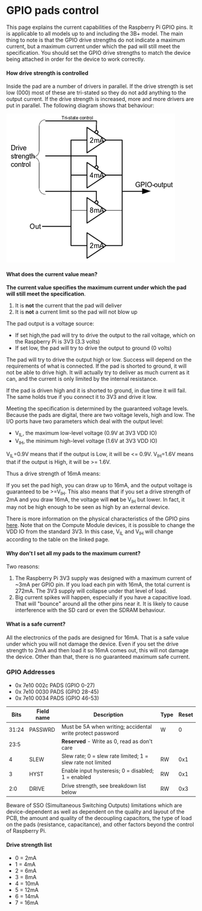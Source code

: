 # GPIO pads control

This page explains the current capabilities of the Raspberry Pi GPIO pins. It is applicable to all models up to and including the 3B+ model. The main thing to note is that the GPIO drive strengths do not indicate a maximum current, but a maximum current under which the pad will still meet the specification. You should set the GPIO drive strengths to match the device being attached in order for the device to work correctly. 

#### How drive strength is controlled

Inside the pad are a number of drivers in parallel. If the drive strength is set low (000) most of these are tri-stated so they do not add anything to the output current. If the drive strength is increased, more and more drivers are put in parallel. The following diagram shows that behaviour:

![GPIO Drive Strength Diagram](images/pi_gpio_drive_strength_diagram.png)

#### What does the current value mean?

**The current value specifies the maximum current under which the pad will still meet the specification**.

1. It is **not** the current that the pad will deliver
1. It is **not** a current limit so the pad will not blow up

The pad output is a voltage source:

* If set high,the pad will try to drive the output to the rail voltage, which on the Raspberry Pi is 3V3 (3.3 volts)
* If set low, the pad will try to drive the output to ground (0 volts)

The pad will try to drive the output high or low. Success will depend on the requirements of what is connected. If the pad is shorted to ground, it will not be able to drive high. It will actually try to deliver as much current as it can, and the current is only limited by the internal resistance.

If the pad is driven high and it is shorted to ground, in due time it will fail. The same holds true if you connect it to 3V3 and drive it low.

Meeting the specification is determined by the guaranteed voltage levels. Because the pads are digital, there are two voltage levels, high and low. The I/O ports have two parameters which deal with the output level:

*  V<sub>IL</sub>, the maximum low-level voltage (0.9V at 3V3 VDD IO)
*  V<sub>IH</sub>, the minimum high-level voltage (1.6V at 3V3 VDD IO)

V<sub>IL</sub>=0.9V means that if the output is Low, it will be <= 0.9V.
V<sub>IH</sub>=1.6V means that if the output is High, it will be >= 1.6V.
   
Thus a drive strength of 16mA means:

If you set the pad high, you can draw up to 16mA, and the output voltage is guaranteed to be >=V<sub>IH</sub>. This also means that if you set a drive strength of 2mA and you draw 16mA, the voltage will **not** be V<sub>IH</sub> but lower. In fact, it may not be high enough to be seen as high by an external device.

There is more information on the physical characteristics of the GPIO pins [here](README.md). Note that on the Compute Module devices, it is possible to change the VDD IO from the standard 3V3. In this case, V<sub>IL</sub> and V<sub>IH</sub> will change according to the table on the linked page. 

#### Why don't I set all my pads to the maximum current?

Two reasons:

1. The Raspberry Pi 3V3 supply was designed with a maximum current of ~3mA per GPIO pin. If you load each pin with 16mA, the total current is 272mA. The 3V3 supply will collapse under that level of load.
1. Big current spikes will happen, especially if you have a capacitive load. That will "bounce" around all the other pins near it. It is likely to cause interference with the SD card or even the SDRAM behaviour.

#### What is a safe current?

All the electronics of the pads are designed for 16mA. That is a safe value under which you will not damage the device. Even if you set the drive strength to 2mA and then load it so 16mA comes out, this will not damage the device. Other than that, there is no guaranteed maximum safe current.

### GPIO Addresses

* 0x 7e10 002c PADS (GPIO 0-27)
* 0x 7e10 0030 PADS (GPIO 28-45)
* 0x 7e10 0034 PADS (GPIO 46-53)

Bits | Field name | Description | Type | Reset
--- | --- | --- | --- | ---
31:24 | PASSWRD | Must be 5A when writing; accidental write protect password | W | 0
23:5 | | **Reserved** - Write as 0, read as don't care | |
4 | SLEW | Slew rate; 0 = slew rate limited; 1 = slew rate not limited | RW | 0x1
3 | HYST | Enable input hysteresis; 0 = disabled; 1 = enabled | RW | 0x1
2:0 | DRIVE | Drive strength, see breakdown list below | RW | 0x3

Beware of SSO (Simultaneous Switching Outputs) limitations which are device-dependent as well as dependent on the quality and layout of the PCB, the amount and quality of the decoupling capacitors, the type of load on the pads (resistance, capacitance), and other factors beyond the control of Raspberry Pi.

#### Drive strength list

  * 0 = 2mA
  * 1 = 4mA
  * 2 = 6mA
  * 3 = 8mA
  * 4 = 10mA
  * 5 = 12mA
  * 6 = 14mA
  * 7 = 16mA
